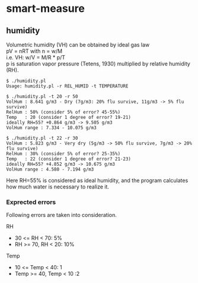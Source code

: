 # smart-measure

## humidity
Volumetric humidity (VH) can be obtained by ideal gas law  
pV = nRT with n = w/M  
i.e. VH: w/V = M/R * p/T  
p is saturation vapor pressure (Tetens, 1930) multiplied by relative humidity (RH).
```
$ ./humidity.pl
Usage: humidity.pl -r REL_HUMID -t TEMPERATURE
```
```
$ ./humidity.pl -t 20 -r 50
VolHum : 8.641 g/m3 - Dry (7g/m3: 20% flu survive, 11g/m3 -> 5% flu survive)
RelHum : 50% (consider 5% of error? 45-55%)
Temp   : 20 (consider 1 degree of error? 19-21)
ideally RH=55? +0.864 g/m3 -> 9.505 g/m3
VolHum range : 7.334 - 10.075 g/m3
```
```
$ ./humidity.pl -t 22 -r 30
VolHum : 5.823 g/m3 - Very dry (5g/m3 -> 50% flu survive, 7g/m3 -> 20% flu survive)
RelHum : 30% (consider 5% of error? 25-35%)
Temp   : 22 (consider 1 degree of error? 21-23)
ideally RH=55? +4.852 g/m3 -> 10.675 g/m3
VolHum range : 4.580 - 7.194 g/m3
```
Here RH=55% is considered as ideal humidity, and the program calculates how much water is necessary to realize it.

### Exprected errors
Following errors are taken into consideration.

RH
- 30 <= RH < 70: 5%
- RH >= 70, RH < 20: 10%

Temp
- 10 <= Temp < 40: 1
- Temp >= 40, Temp < 10 :2

